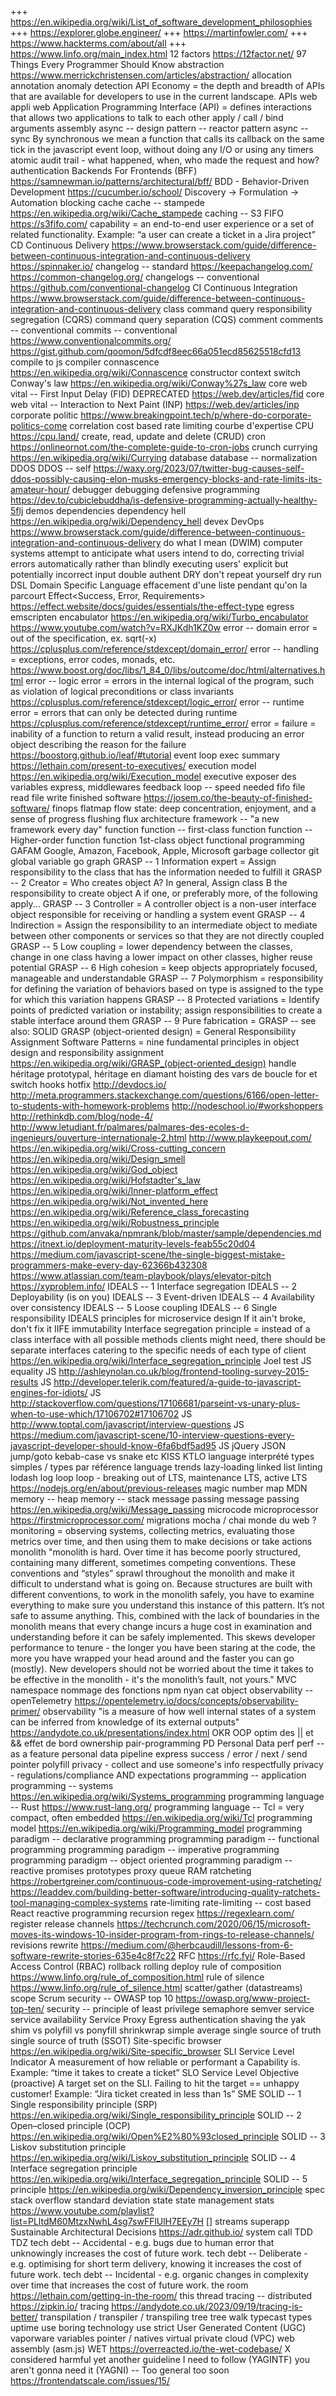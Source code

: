+++ https://en.wikipedia.org/wiki/List_of_software_development_philosophies
+++ https://explorer.globe.engineer/
+++ https://martinfowler.com/
+++ https://www.hackterms.com/about/all
+++ https://www.linfo.org/main_index.html
12 factors https://12factor.net/
97 Things Every Programmer Should Know
abstraction https://www.merrickchristensen.com/articles/abstraction/
allocation
annotation
anomaly detection
API Economy = the depth and breadth of APIs that are available for developers to use in the current landscape.
APIs web
appli web
Application Programming Interface (API) = defines interactions that allows two applications to talk to each other
apply / call / bind
arguments
assembly
async -- design pattern -- reactor pattern
async -- sync By synchronous we mean a function that calls its callback on the same tick in the javascript event loop, without doing any I/O or using any timers
atomic
audit trail - what happened, when, who made the request and how?
authentication
Backends For Frontends (BFF) https://samnewman.io/patterns/architectural/bff/
BDD - Behavior-Driven Development https://cucumber.io/school/   Discovery -> Formulation -> Automation
blocking
cache
cache -- stampede https://en.wikipedia.org/wiki/Cache_stampede
caching -- S3 FIFO https://s3fifo.com/
capability = an end-to-end user experience or a set of related functionality. Example: “a user can create a ticket in a Jira project”
CD Continuous Delivery https://www.browserstack.com/guide/difference-between-continuous-integration-and-continuous-delivery https://spinnaker.io/
changelog -- standard https://keepachangelog.com/  https://common-changelog.org/
changelogs -- conventional https://github.com/conventional-changelog
CI Continuous Integration  https://www.browserstack.com/guide/difference-between-continuous-integration-and-continuous-delivery
class
command query responsibility segregation (CQRS)
command query separation (CQS)
comment
comments -- conventional
commits -- conventional  https://www.conventionalcommits.org/  https://gist.github.com/qoomon/5dfcdf8eec66a051ecd85625518cfd13
compile to js
compiler
connascence https://en.wikipedia.org/wiki/Connascence
constructor
context switch
Conway's law https://en.wikipedia.org/wiki/Conway%27s_law
core web vital -- First Input Delay (FID) DEPRECATED https://web.dev/articles/fid
core web vital -- Interaction to Next Paint (INP) https://web.dev/articles/inp
corporate politic https://www.breakingpoint.tech/p/where-do-corporate-politics-come
correlation
cost based rate limiting
courbe d'expertise
CPU https://cpu.land/
create, read, update and delete (CRUD)
cron https://onlineornot.com/the-complete-guide-to-cron-jobs
crunch
currying https://en.wikipedia.org/wiki/Currying
database
database -- normalization
DDOS
DDOS -- self https://waxy.org/2023/07/twitter-bug-causes-self-ddos-possibly-causing-elon-musks-emergency-blocks-and-rate-limits-its-amateur-hour/
debugger
debugging
defensive programming https://dev.to/cubiclebuddha/is-defensive-programming-actually-healthy-5flj
demos
dependencies
dependency hell https://en.wikipedia.org/wiki/Dependency_hell
devex
DevOps https://www.browserstack.com/guide/difference-between-continuous-integration-and-continuous-delivery
do what I mean (DWIM) computer systems attempt to anticipate what users intend to do, correcting trivial errors automatically rather than blindly executing users' explicit but potentially incorrect input
double authent
DRY don't repeat yourself
dry run
DSL Domain Specific Language
effacement d'une liste pendant qu'on la parcourt
Effect<Success, Error, Requirements> https://effect.website/docs/guides/essentials/the-effect-type
egress
emscripten
encabulator https://en.wikipedia.org/wiki/Turbo_encabulator  https://www.youtube.com/watch?v=RXJKdh1KZ0w
error -- domain error = out of the specification, ex. sqrt(-x) https://cplusplus.com/reference/stdexcept/domain_error/
error -- handling = exceptions, error codes, monads, etc. https://www.boost.org/doc/libs/1_84_0/libs/outcome/doc/html/alternatives.html
error -- logic error = errors in the internal logical of the program, such as violation of logical preconditions or class invariants https://cplusplus.com/reference/stdexcept/logic_error/
error -- runtime error = errors that can only be detected during runtime https://cplusplus.com/reference/stdexcept/runtime_error/
error = failure = inability of a function to return a valid result, instead producing an error object describing the reason for the failure https://boostorg.github.io/leaf/#tutorial
event loop
exec summary https://lethain.com/present-to-executives/
execution model https://en.wikipedia.org/wiki/Execution_model
executive
exposer des variables
express, middlewares
feedback loop -- speed needed
fifo
file read
file write
finished software https://josem.co/the-beauty-of-finished-software/
finops
flatmap
flow state: deep concentration, enjoyment, and a sense of progress
flushing
flux architecture
framework -- "a new framework every day"
function
function -- first-class function
function -- Higher-order function
function 1st-class object
functional programming
GAFAM Google, Amazon, Facebook, Apple, Microsoft
garbage collector
git
global variable
go
graph
GRASP -- 1 Information expert = Assign responsibility to the class that has the information needed to fulfill it
GRASP -- 2 Creator = Who creates object A? In general, Assign class B the responsibility to create object A if one, or preferably more, of the following apply...
GRASP -- 3 Controller = A controller object is a non-user interface object responsible for receiving or handling a system event
GRASP -- 4 Indirection = Assign the responsibility to an intermediate object to mediate between other components or services so that they are not directly coupled
GRASP -- 5 Low coupling = lower dependency between the classes, change in one class having a lower impact on other classes, higher reuse potential
GRASP -- 6 High cohesion = keep objects appropriately focused, manageable and understandable
GRASP -- 7 Polymorphism = responsibility for defining the variation of behaviors based on type is assigned to the type for which this variation happens
GRASP -- 8 Protected variations = Identify points of predicted variation or instability; assign responsibilities to create a stable interface around them
GRASP -- 9 Pure fabrication =
GRASP -- see also: SOLID
GRASP (object-oriented design) = General Responsibility Assignment Software Patterns = nine fundamental principles in object design and responsibility assignment https://en.wikipedia.org/wiki/GRASP_(object-oriented_design)
handle
héritage prototypal, héritage en diamant
hoisting des vars de boucle for et switch
hooks
hotfix
http://devdocs.io/
http://meta.programmers.stackexchange.com/questions/6166/open-letter-to-students-with-homework-problems
http://nodeschool.io/#workshoppers
http://rethinkdb.com/blog/node-4/
http://www.letudiant.fr/palmares/palmares-des-ecoles-d-ingenieurs/ouverture-internationale-2.html
http://www.playkeepout.com/
https://en.wikipedia.org/wiki/Cross-cutting_concern
https://en.wikipedia.org/wiki/Design_smell
https://en.wikipedia.org/wiki/God_object
https://en.wikipedia.org/wiki/Hofstadter's_law
https://en.wikipedia.org/wiki/Inner-platform_effect
https://en.wikipedia.org/wiki/Not_invented_here
https://en.wikipedia.org/wiki/Reference_class_forecasting
https://en.wikipedia.org/wiki/Robustness_principle
https://github.com/anvaka/npmrank/blob/master/sample/dependencies.md
https://itnext.io/deployment-maturity-levels-feab55c20d04
https://medium.com/javascript-scene/the-single-biggest-mistake-programmers-make-every-day-62366b432308
https://www.atlassian.com/team-playbook/plays/elevator-pitch
https://xyproblem.info/
IDEALS -- 1 Interface segregation
IDEALS -- 2 Deployability (is on you)
IDEALS -- 3 Event-driven
IDEALS -- 4 Availability over consistency
IDEALS -- 5 Loose coupling
IDEALS -- 6 Single responsibility
IDEALS principles for microservice design
If it ain't broke, don't fix it
IIFE
immutability
Interface segregation principle = instead of a class interface with all possible methods clients might need, there should be separate interfaces catering to the specific needs of each type of client https://en.wikipedia.org/wiki/Interface_segregation_principle
Joel test
JS equality
JS http://ashleynolan.co.uk/blog/frontend-tooling-survey-2015-results
JS http://developer.telerik.com/featured/a-guide-to-javascript-engines-for-idiots/
JS http://stackoverflow.com/questions/17106681/parseint-vs-unary-plus-when-to-use-which/17106702#17106702
JS http://www.toptal.com/javascript/interview-questions
JS https://medium.com/javascript-scene/10-interview-questions-every-javascript-developer-should-know-6fa6bdf5ad95
JS jQuery
JSON
jump/goto
kebab-case vs snake etc
KISS
KTLO
language interprété types simples / types par référence
language trends
lazy-loading
linked list
linting
lodash
log
loop
loop - breaking out of
LTS, maintenance LTS, active LTS https://nodejs.org/en/about/previous-releases
magic number
map
MDN
memory -- heap
memory -- stack
message passing
message passing https://en.wikipedia.org/wiki/Message_passing
microcode
microprocessor https://firstmicroprocessor.com/
migrations
mocha / chai
monde du web ?
monitoring = observing systems, collecting metrics, evaluating those metrics over time, and then using them to make decisions or take actions
monolith "monolith is hard. Over time it has become poorly structured, containing many different, sometimes competing conventions. These conventions and “styles” sprawl throughout the monolith and make it difficult to understand what is going on. Because structures are built with different conventions, to work in the monolith safely, you have to examine everything to make sure you understand this instance of this pattern. It’s not safe to assume anything. This, combined with the lack of boundaries in the monolith means that every change incurs a huge cost in examination and understanding before it can be safely implemented. This skews developer performance to tenure - the longer you have been staring at the code, the more you have wrapped your head around and the faster you can go (mostly). New developers should not be worried about the time it takes to be effective in the monolith - it's the monolith’s fault, not yours."
MVC
namespace
nommage des fonctions
npm
nyan cat
object
observability -- openTelemetry https://opentelemetry.io/docs/concepts/observability-primer/
observability "is a measure of how well internal states of a system can be inferred from knowledge of its external outputs" https://andydote.co.uk/presentations/index.html
OKR
OOP
optim des || et && effet de bord
ownership
pair-programming
PD Personal Data
perf
perf -- as a feature
personal data
pipeline express success / error / next / send
pointer
polyfill
privacy - collect and use someone's info respectfully
privacy - regulations/compliance AND expectations
programming -- application
programming -- systems https://en.wikipedia.org/wiki/Systems_programming
programming language -- Rust https://www.rust-lang.org/
programming language -- Tcl = very compact, often embedded https://en.wikipedia.org/wiki/Tcl
programming model https://en.wikipedia.org/wiki/Programming_model
programming paradigm -- declarative programming
programming paradigm -- functional programming
programming paradigm -- imperative programming
programming paradigm -- object oriented
programming paradigm -- reactive
promises
prototypes
proxy
queue
RAM
ratcheting https://robertgreiner.com/continuous-code-improvement-using-ratcheting/ https://leaddev.com/building-better-software/introducing-quality-ratchets-tool-managing-complex-systems
rate-limiting
rate-limiting -- cost based
React
reactive programming
recursion
regex https://regexlearn.com/
register
release channels https://techcrunch.com/2020/06/15/microsoft-moves-its-windows-10-insider-program-from-rings-to-release-channels/
revisions
rewrite https://medium.com/@herbcaudill/lessons-from-6-software-rewrite-stories-635e4c8f7c22
RFC https://rfc.fyi/
Role-Based Access Control (RBAC)
rollback
rolling deploy
rule of composition https://www.linfo.org/rule_of_composition.html
rule of silence https://www.linfo.org/rule_of_silence.html
scatter/gather (datastreams)
scope
Scrum
security -- OWASP top 10 https://owasp.org/www-project-top-ten/
security -- principle of least privilege
semaphore
semver
service
service availability
Service Proxy Egress authentication
shaving the yak
shim vs polyfill vs ponyfill
shrinkwrap
simple average
single source of truth
single source of truth (SSOT)
Site-specific browser https://en.wikipedia.org/wiki/Site-specific_browser
SLI Service Level Indicator A measurement of how reliable or performant a Capability is. Example: “time it takes to create a ticket”
SLO Service Level Objective (proactive) A target set on the SLI. Failing to hit the target == unhappy customer! Example: “Jira ticket created in less than 1s”
SME
SOLID -- 1 Single responsibility principle (SRP) https://en.wikipedia.org/wiki/Single_responsibility_principle
SOLID -- 2 Open–closed principle (OCP) https://en.wikipedia.org/wiki/Open%E2%80%93closed_principle
SOLID -- 3 Liskov substitution principle https://en.wikipedia.org/wiki/Liskov_substitution_principle
SOLID -- 4 Interface segregation principle https://en.wikipedia.org/wiki/Interface_segregation_principle
SOLID -- 5 principle https://en.wikipedia.org/wiki/Dependency_inversion_principle
spec
stack overflow
standard deviation
state
state management
stats https://www.youtube.com/playlist?list=PLltdM60MtzxNwhL4sg7swFFlUlH7EEy7H []
streams
superapp
Sustainable Architectural Decisions https://adr.github.io/
system call
TDD
TDZ
tech debt -- Accidental - e.g. bugs due to human error that unknowingly increases the cost of future work.
tech debt -- Deliberate - e.g. optimising for short term delivery, knowing it increases the cost of future work.
tech debt -- Incidental - e.g. organic changes in complexity over time that increases the cost of future work.
the room https://lethain.com/getting-in-the-room/
this
thread
tracing -- distributed https://zipkin.io/
tracing https://andydote.co.uk/2023/09/19/tracing-is-better/
transpilation / transpiler / transpiling
tree
tree walk
typecast
types
uptime
use boring technology
use strict
User Generated Content (UGC)
vaporware
variables pointer / natives
virtual private cloud (VPC)
web assembly (asm.js)
WET https://overreacted.io/the-wet-codebase/
X considered harmful
yet another guideline I need to follow (YAGINTF)
you aren't gonna need it (YAGNI) -- Too general too soon https://frontendatscale.com/issues/15/
